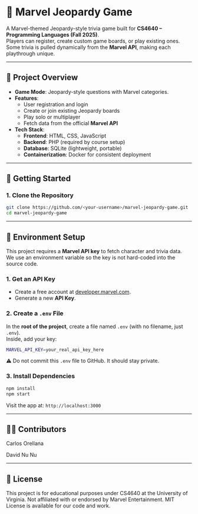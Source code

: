 # 🦸 Marvel Jeopardy Game

A Marvel-themed Jeopardy-style trivia game built for **CS4640 – Programming Languages (Fall 2025)**.  
Players can register, create custom game boards, or play existing ones. Some trivia is pulled dynamically from the **Marvel API**, making each playthrough unique.

---

## 📖 Project Overview
- **Game Mode**: Jeopardy-style questions with Marvel categories.
- **Features**:
  - User registration and login
  - Create or join existing Jeopardy boards
  - Play solo or multiplayer
  - Fetch data from the official **Marvel API**
- **Tech Stack**:
  - **Frontend**: HTML, CSS, JavaScript
  - **Backend**: PHP (required by course setup)
  - **Database**: SQLite (lightweight, portable)  
  - **Containerization**: Docker for consistent deployment

---

## 🚀 Getting Started

### 1. Clone the Repository
```bash
git clone https://github.com/<your-username>/marvel-jeopardy-game.git
cd marvel-jeopardy-game

```
---

## 🔑 Environment Setup

This project requires a **Marvel API key** to fetch character and trivia data.  
We use an environment variable so the key is not hard-coded into the source code.

### 1. Get an API Key
- Create a free account at [developer.marvel.com](https://developer.marvel.com/).
- Generate a new **API Key**.

### 2. Create a `.env` File
In the **root of the project**, create a file named `.env` (with no filename, just `.env`).  
Inside, add your key:

```bash
MARVEL_API_KEY=your_real_api_key_here
```

⚠️ Do not commit this `.env` file to GitHub. It should stay private.

### 3. Install Dependencies
```bash
npm install
npm start
```

Visit the app at: `http://localhost:3000`

---

## 👨‍💻 Contributors

Carlos Orellana

David Nu Nu

---

## 📜 License

This project is for educational purposes under CS4640 at the University of Virginia.
Not affiliated with or endorsed by Marvel Entertainment. MIT License is available for our code and work.



